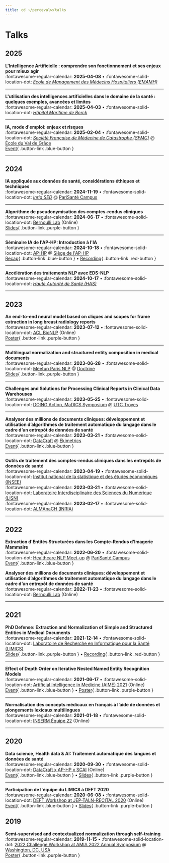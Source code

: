 ```yaml
---
title: cd ~/percevalw/talks
---
```

# Talks

<style>

.md-typeset .card-set {
}
</style>

## 2025

**L'Intelligence Artificielle : comprendre son fonctionnement et ses enjeux pour mieux agir**       
:fontawesome-regular-calendar: **2025-04-08** • :fontawesome-solid-location-dot: *[École de Management des Médecins Hospitaliers (EMAMH)](https://cfdc.aphp.fr/lecole-de-management-des-medecins-hospitaliers-emamh-lance-son-appel-a-candidatures-pour-la-promotion-2024-2025/)* 

---

**L'utilisation des intelligences artificielles dans le domaine de la santé : quelques exemples, avancées et limites**   
:fontawesome-regular-calendar: **2025-04-03** • :fontawesome-solid-location-dot: *[Hôpital Maritime de Berck](https://maritimeberck.aphp.fr/)*

---

**IA, mode d'emploi: enjeux et risques**      
:fontawesome-regular-calendar: **2025-02-04** • :fontawesome-solid-location-dot: *[Société Française de Médecine de Catastrophe (SFMC)](https://www.sfmc.eu)* @ [École du Val de Grâce](https://maps.app.goo.gl/8cTQQJfoYD4fWh3dA)   
[Event](https://www.sfmc.eu/colloque-sfmc/2025-gestion-des-catastrophes-quel-apport-de-l-ia-a-la-decision-humaine/){ .button-link .blue-button }

---

## 2024

**IA appliquée aux données de santé, considérations éthiques et techniques**   
:fontawesome-regular-calendar: **2024-11-19** • :fontawesome-solid-location-dot: *[Inria SED](https://sed.paris.inria.fr/)* @ [PariSanté Campus](https://maps.app.goo.gl/jG99rCNwmBAvWDB68)

---

**Algorithme de pseudonymisation des comptes-rendus cliniques**   
:fontawesome-regular-calendar: **2024-06-17** • :fontawesome-solid-location-dot: [Bernoulli Lab](https://www.bernoulli-lab.fr/) (Online)   
[Slides](/assets/files/2024-06-17_bernoulli-lab.pdf){ .button-link .purple-button }

---

**Séminaire IA de l'AP-HP: Introduction à l'IA**   
:fontawesome-regular-calendar: **2024-10-18** • :fontawesome-solid-location-dot: [AP-HP](https://aphp.fr) @ [Siège de l'AP-HP](https://maps.app.goo.gl/6NU9YdjpuuqsEYfz6)   
[Recap](https://cme.aphp.fr/sites/default/files/CMEDoc/cme5novembre2024_ia_seminaire.pdf){ .button-link .blue-button } • [Recording](https://www.youtube.com/playlist?list=PLcMM5jv7Zmd8wreY3m3iVY_-ZMOhF6hB7){ .button-link .red-button }

---

**Accélération des traitements NLP avec EDS-NLP**   
:fontawesome-regular-calendar: **2024-10-17** • :fontawesome-solid-location-dot: *[Haute Autorité de Santé (HAS)](https://www.has-sante.fr/)*   

---

## 2023

**An end-to-end neural model based on cliques and scopes for frame extraction in long breast radiology reports**   
:fontawesome-regular-calendar: **2023-07-12** • :fontawesome-solid-location-dot: [ACL BioNLP](https://aclweb.org/aclwiki/BioNLP_Workshop) (Online)   
[Poster](/assets/files/2023-07-12_BioNLP.pdf){ .button-link .purple-button }

---

**Multilingual normalization and structured entity composition in medical documents**    
:fontawesome-regular-calendar: **2023-06-28** • :fontawesome-solid-location-dot: [Meetup Paris NLP](https://www.meetup.com/paris-nlp/events/293885930/) @ [Doctrine](https://www.doctrine.fr/)   
[Slides](https://nlpparis.wordpress.com/2023/06/29/paris-nlp-season-7-meetup-3/){ .button-link .purple-button }

---

**Challenges and Solutions for Processing Clinical Reports in Clinical Data Warehouses**   
:fontawesome-regular-calendar: **2023-05-25** • :fontawesome-solid-location-dot: [DOING Action, MaDICS Symposium](https://www.madics.fr/actions/doing/) @ [UTC Troyes](https://maps.app.goo.gl/bnA8jrEqqXNNFkDy8)

---

**Analyser des millions de documents cliniques: développement et utilisation d’algorithmes de traitement automatique du langage dans le cadre d’un entrepôt de données de santé**   
:fontawesome-regular-calendar: **2023-03-21** • :fontawesome-solid-location-dot: [DataCraft](https://datacraft.paris/) @ [Ekimetrics](https://maps.app.goo.gl/cSDzJ9b7G6QgLrQ87)   
[Event](https://datacraft.paris/event/rex-analyser-les-documents-cliniques-a-laide-dalgorithmes-de-traitement-automatique-du-langage-quelques-cas-pratiques/){ .button-link .blue-button }

---

**Outils de traitement des comptes-rendus cliniques dans les entrepôts de données de santé**   
:fontawesome-regular-calendar: **2023-04-19** • :fontawesome-solid-location-dot: [Institut national de la statistique et des études économiques (INSEE)](https://www.insee.fr/)   
:fontawesome-regular-calendar: **2023-03-21** • :fontawesome-solid-location-dot: [Laboratoire Interdisciplinaire des Sciences du Numérique (LISN)](https://www.lisn.upsaclay.fr/)   
:fontawesome-regular-calendar: **2023-02-17** • :fontawesome-solid-location-dot: [ALMAnaCH (INRIA)](https://www.inria.fr/fr/almanach)   

---

## 2022

**Extraction d'Entités Structurées dans les Compte-Rendus d’Imagerie Mammaire**   
:fontawesome-regular-calendar: **2022-06-20** • :fontawesome-solid-location-dot: [Healthcare NLP Meet-up](https://posos.org/) @ [PariSanté Campus](https://parisantecampus.fr/)   
[Event](https://www.eventbrite.com/e/billets-healthcare-nlp-meet-up-338984320227){ .button-link .blue-button }

**Analyser des millions de documents cliniques: développement et utilisation d’algorithmes de traitement automatique du langage dans le cadre d’un entrepôt de données de santé**   
:fontawesome-regular-calendar: **2022-11-23** • :fontawesome-solid-location-dot: [Bernoulli Lab](https://www.bernoulli-lab.fr/) (Online)

---

## 2021

**PhD Defense: Extraction and Normalization of Simple and Structured Entities in Medical Documents**   
:fontawesome-regular-calendar: **2021-12-14** • :fontawesome-solid-location-dot: [Laboratoire de Recherche en Informatique pour la Santé (LIMICS)](https://limics.fr/)   
[Slides](/assets/files/2021-12-14_defense.pdf){ .button-link .purple-button } • [Recording](https://www.youtube.com/watch?v=UZlPuSmMCbA&t=4s){ .button-link .red-button }

---

**Effect of Depth Order on Iterative Nested Named Entity Recognition Models**   
:fontawesome-regular-calendar: **2021-06-17** • :fontawesome-solid-location-dot: [Artificial Intelligence in Medicine (AIME) 2021](https://aime21.aimedicine.info) (Online)   
[Event](http://aime21.aimedicine.info/index.php/program/detailed-program){ .button-link .blue-button } • [Poster](/assets/files/2021-06-17_aime.pdf){ .button-link .purple-button }

---

**Normalisation des concepts médicaux en français à l’aide de données et plongements lexicaux multilingues**   
:fontawesome-regular-calendar: **2021-01-18** • :fontawesome-solid-location-dot: [INSERM Équipe 22](http://www.ici.upmc.fr/) (Online)

---

## 2020

**Data science, Health data & AI: Traitement automatique des langues et données de santé**   
:fontawesome-regular-calendar: **2020-09-30** • :fontawesome-solid-location-dot: [DataCraft x AP-HP x SCAI](https://datacraft.paris/) (Online)   
[Event](https://datacraft.paris/event/data-science-health-data-and-artificial-intelligence/){ .button-link .blue-button } • [Slides](/assets/files/2020-09-30_datacraft.pdf){ .button-link .purple-button }

---

**Participation de l'équipe du LIMICS à DEFT 2020**   
:fontawesome-regular-calendar: **2020-06-08** • :fontawesome-solid-location-dot: [DEFT Workshop at JEP-TALN-RECITAL 2020](https://jep-taln2020.loria.fr/conference-virtuelle/articles/articles-deft/) (Online)   
[Event](https://jep-taln2020.loria.fr/conference-virtuelle/articles/articles-deft/){ .button-link .blue-button } • [Slides](/assets/files/2020-06-08_deft.pdf){ .button-link .purple-button }


## 2019

**Semi-supervised and contextualized normalization through self-training**   
:fontawesome-regular-calendar: **2019-11-15** • :fontawesome-solid-location-dot: [2022 Challenge Workshop at AMIA 2022 Annual Symposium](https://n2c2.dbmi.hms.harvard.edu/) @ [Washington, DC, USA](https://maps.app.goo.gl/CJATPS1cseZr8aAV8)   
[Poster](/assets/files/2019-11-15_n2c2.pdf){ .button-link .purple-button }